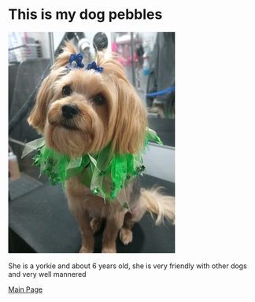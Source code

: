 # This is my dog pebbles
![Picture](https://github.com/JesseMorrison12/IT-1000-Midterm/blob/main/image_0.JPEG)

She is a yorkie and about 6 years old, she is very friendly with other dogs and very well mannered

[Main Page](https://github.com/JesseMorrison12/IT-1000-Midterm/blob/main/README.md)

